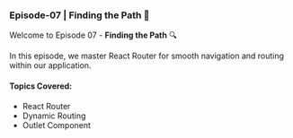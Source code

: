 ### Episode-07 | Finding the Path 🧭

Welcome to Episode 07 - **Finding the Path** 🔍

In this episode, we master React Router for smooth navigation and routing within our application.

#### Topics Covered:
- React Router
- Dynamic Routing
- Outlet Component

